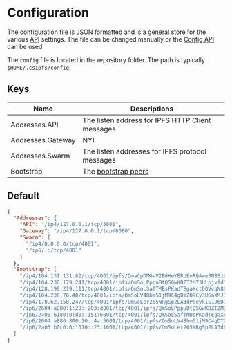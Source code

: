 ﻿# Configuration

The configuration file is JSON formatted and is a general store for the 
various [API](../core-api.md) settings.  The file can be changed manually
or the [Config API](xref:Ipfs.CoreApi.IConfigApi) can be used.

The `config` file is located in the repository folder.  The path is typically
`$HOME/.csipfs/config`.

## Keys

| Name | Descriptions |
| ---- | ------------ |
| Addresses.API | The listen address for IPFS HTTP Client messages|
| Addresses.Gateway | NYI |
| Addresses.Swarm | The listen addresses for IPFS protocol messages |
| Bootstrap | The [bootstrap peers](../bootstrap.md) |

## Default

```json
{
  "Addresses": {
    "API": "/ip4/127.0.0.1/tcp/5001",
    "Gateway": "/ip4/127.0.0.1/tcp/8080",
    "Swarm": [
      "/ip4/0.0.0.0/tcp/4001",
      "/ip6/::/tcp/4001"
    ]
  },
  "Bootstrap": [
    "/ip4/104.131.131.82/tcp/4001/ipfs/QmaCpDMGvV2BGHeYERUEnRQAwe3N8SzbUtfsmvsqQLuvuJ",
    "/ip4/104.236.179.241/tcp/4001/ipfs/QmSoLPppuBtQSGwKDZT2M73ULpjvfd3aZ6ha4oFGL1KrGM",
    "/ip4/128.199.219.111/tcp/4001/ipfs/QmSoLSafTMBsPKadTEgaXctDQVcqN88CNLHXMkTNwMKPnu",
    "/ip4/104.236.76.40/tcp/4001/ipfs/QmSoLV4Bbm51jM9C4gDYZQ9Cy3U6aXMJDAbzgu2fzaDs64",
    "/ip4/178.62.158.247/tcp/4001/ipfs/QmSoLer265NRgSp2LA3dPaeykiS1J6DifTC88f5uVQKNAd",
    "/ip6/2604:a880:1:20::203:d001/tcp/4001/ipfs/QmSoLPppuBtQSGwKDZT2M73ULpjvfd3aZ6ha4oFGL1KrGM",
    "/ip6/2400:6180:0:d0::151:6001/tcp/4001/ipfs/QmSoLSafTMBsPKadTEgaXctDQVcqN88CNLHXMkTNwMKPnu",
    "/ip6/2604:a880:800:10::4a:5001/tcp/4001/ipfs/QmSoLV4Bbm51jM9C4gDYZQ9Cy3U6aXMJDAbzgu2fzaDs64",
    "/ip6/2a03:b0c0:0:1010::23:1001/tcp/4001/ipfs/QmSoLer265NRgSp2LA3dPaeykiS1J6DifTC88f5uVQKNAd"
  ]
}
```
